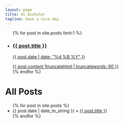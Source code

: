 ```yaml
---
layout: page
title: Hi Asshole!
tagline: have a nice day
---
```


<ul class="entries">
            {% for post in site.posts limit:1 %}
              <li>
                <a href="{{ post.url }}">
                <h3>{{ post.title }}</h3>
                <p class="blogdate">{{ post.date | date: "%d %B %Y" }}</p>
                <div>{{ post.content |truncatehtml | truncatewords: 60 }}</div>
                </a>
              </li>
            {% endfor %}
</ul>


<h1>All Posts</h1>
<ul class="posts">
  {% for post in site.posts %}
    <li><span>{{ post.date | date_to_string }}</span> &raquo; <a href="{{ BASE_PATH }}{{ post.url }}">{{ post.title }}</a></li>
  {% endfor %}
</ul>












